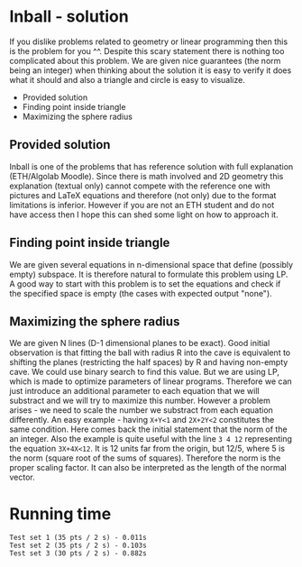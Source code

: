 # Inball - solution
If you dislike problems related to geometry or linear programming then this is the problem for you ^^. Despite this scary statement there is nothing too complicated about this problem. We are given nice guarantees (the norm being an integer) when thinking about the solution it is easy to verify it does what it should and also a triangle and circle is easy to visualize.
- Provided solution
- Finding point inside triangle
- Maximizing the sphere radius

## Provided solution
Inball is one of the problems that has reference solution with full explanation (ETH/Algolab Moodle). Since there is math involved and 2D geometry this explanation (textual only) cannot compete with the reference one with pictures and LaTeX equations and therefore (not only) due to the format limitations is inferior. However if you are not an ETH student and do not have access then I hope this can shed some light on how to approach it.

## Finding point inside triangle
We are given several equations in n-dimensional space that define (possibly empty) subspace. It is therefore natural to formulate this problem using LP. A good way to start with this problem is to set the equations and check if the specified space is empty (the cases with expected output "none").

## Maximizing the sphere radius
We are given N lines (D-1 dimensional planes to be exact). Good initial observation is that fitting the ball with radius R into the cave is equivalent to shifting the planes (restricting the half spaces) by R and having non-empty cave. We could use binary search to find this value. But we are using LP, which is made to optimize parameters of linear programs. Therefore we can just introduce an additional parameter to each equation that we will substract and we will try to maximize this number. However a problem arises - we need to scale the number we substract from each equation differently. An easy example - having `X+Y<1` and `2X+2Y<2` constitutes the same condition. Here comes back the initial statement that the norm of the an integer. Also the example is quite useful with the line `3 4 12` representing the equation `3X+4X<12`.  It is 12 units far from the origin, but 12/5, where 5 is the norm (square root of the sums of squares). Therefore the norm is the proper scaling factor. It can also be interpreted as the length of the normal vector.

# Running time
    Test set 1 (35 pts / 2 s) - 0.011s
    Test set 2 (35 pts / 2 s) - 0.103s
    Test set 3 (30 pts / 2 s) - 0.882s
